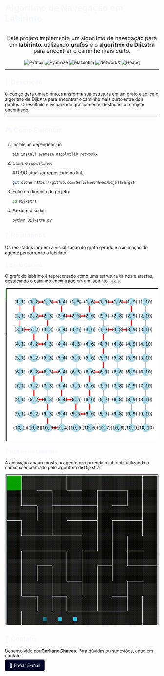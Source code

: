 <div style="display: flex; justify-content: center;">
    <h1 style="color: #f8f9fd;">Algoritmo de Navegação em Labirinto</h1>
</div>


<p style="font-size: 18px; text-align: center;">
    Este projeto implementa um algoritmo de navegação para um <strong>labirinto</strong>, utilizando <strong>grafos</strong> e o <strong>algoritmo de Dijkstra</strong> para encontrar o caminho mais curto.
</p>

<p align="center">
    <img src="https://img.shields.io/badge/-Python-3776AB?style=for-the-badge&logo=python&logoColor=white" alt="Python">
    <img src="https://img.shields.io/badge/-Pyamaze-000427?style=for-the-badge&logo=bookstack&logoColor=white" alt="Pyamaze">
    <img src="https://img.shields.io/badge/-Matplotlib-11557C?style=for-the-badge&logo=plotly&logoColor=white" alt="Matplotlib">
    <img src="https://img.shields.io/badge/-NetworkX-E34A86?style=for-the-badge&logo=graphql&logoColor=white" alt="NetworkX">
    <img src="https://img.shields.io/badge/-Heapq-013243?style=for-the-badge&logo=numpy&logoColor=white" alt="Heapq">
</p>

---

<h2 style="color: #f8f9fd;">📌 Descrição</h2>
<p>
    O código gera um labirinto, transforma sua estrutura em um grafo e aplica o algoritmo de Dijkstra para encontrar o caminho mais curto entre dois pontos.
    O resultado é visualizado graficamente, destacando o trajeto encontrado.
</p>

---

<h2 style="color: #f8f9fd;">🎮 Como Executar</h2> <ol> <li>Instale as dependências:</li>

```bash
pip install pyamaze matplotlib networkx
```

<li>Clone o repositório:</li>

#TODO atualizar repositório no link
```bash
git clone https://github.com/GerlianeChaves/Dijkstra.git
```

<li>Entre no diretório do projeto:</li>

```bash
cd Dijkstra
```

<li>Execute o script:</li>

```bash
python Dijkstra.py
```
</ol>

<h2 style="color: #f8f9fd;">📌 Resultados</h2> <p>Os resultados incluem a visualização do grafo gerado e a animação do agente percorrendo o labirinto.</p> <h3 style="color: #f8f9fd;">🔹 Grafo Gerado</h3> <p>O grafo do labirinto é representado como uma estrutura de nós e arestas, destacando o caminho encontrado em um labirinto 10x10.</p> <p align="center"> <img src="img/grafo.png" alt="Grafo do labirinto" width="500"> </p> <h3 style="color: #f8f9fd;">🔹 Agente no Labirinto</h3> <p>A animação abaixo mostra o agente percorrendo o labirinto utilizando o caminho encontrado pelo algoritmo de Dijkstra.</p> <p align="center"> <img src="img/labirinto.gif" alt="Agente percorrendo o labirinto" width="500"> </p>


<h2 style="color:#f8f9fd;">📩 Contato</h2> <p> Desenvolvido por <strong>Gerliane Chaves</strong>. Para dúvidas ou sugestões, entre em contato: </p> <a href="gerliane.schaves@gmail.com" style="text-decoration: none; background: #000427; color: white; padding: 10px 15px; border-radius: 5px;"> 📧 Enviar E-mail </a> 
